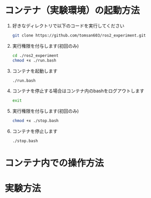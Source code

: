 # コンテナ（実験環境）の起動方法

1. 好きなディレクトリで以下のコードを実行してください

    ```bash
    git clone https://github.com/tomsan603/ros2_experiment.git　
    ```

2. 実行権限を付与します(初回のみ)

    ```bash
    cd ./ros2_experiment
    chmod +x ./run.bash
    ```

3. コンテナを起動します

    ```bash
    ./run.bash
    ```

4. コンテナを停止する場合はコンテナ内のbashをログアウトします

    ```bash
    exit
    ```
5. 実行権限を付与します(初回のみ)

    ```bash
    chmod +x ./stop.bash
    ```

6. コンテナを停止します

    ```bash
    ./stop.bash
    ```


# コンテナ内での操作方法
# 実験方法

